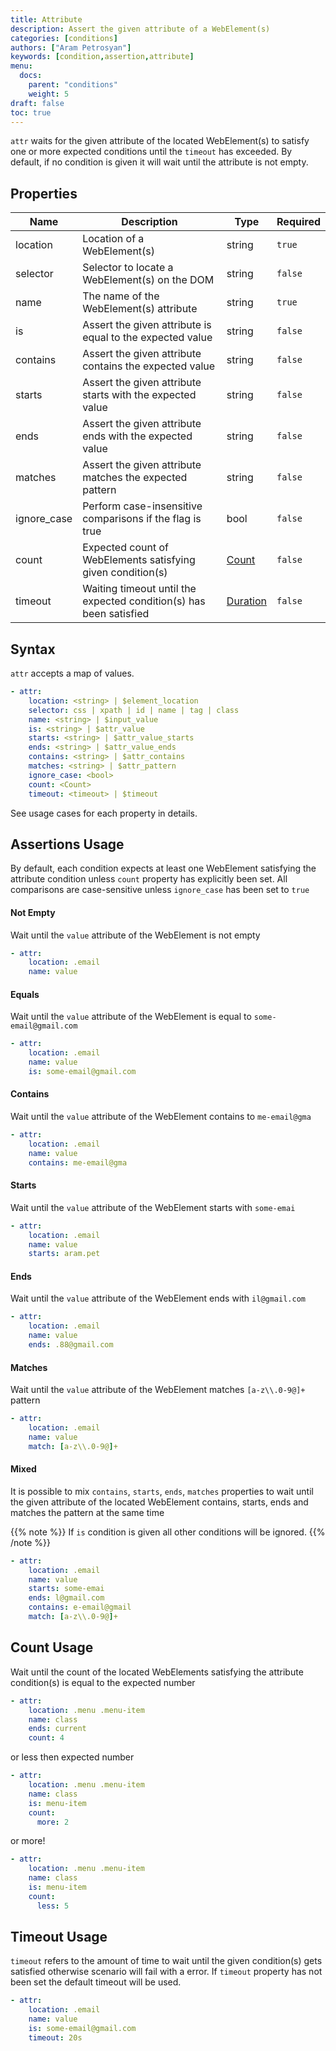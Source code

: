 ```yaml
---
title: Attribute
description: Assert the given attribute of a WebElement(s)
categories: [conditions]
authors: ["Aram Petrosyan"]
keywords: [condition,assertion,attribute]
menu:
  docs:
    parent: "conditions"
    weight: 5
draft: false
toc: true
---
```


`attr` waits for the given attribute of the located WebElement(s) to
satisfy one or more expected conditions until the `timeout` has exceeded.
By default, if no condition is given it will wait until the attribute
is not empty.

## Properties

Name|Description|Type|Required
---|---|---|---
location|Location of a WebElement(s)|string|`true`
selector|Selector to locate a WebElement(s) on the DOM|string|`false`
name|The name of the WebElement(s) attribute|string|`true`
is|Assert the given attribute is equal to the expected value|string|`false`
contains|Assert the given attribute contains the expected value|string|`false`
starts|Assert the given attribute starts with the expected value|string|`false`
ends|Assert the given attribute ends with the expected value|string|`false`
matches|Assert the given attribute matches the expected pattern|string|`false`
ignore_case|Perform case-insensitive comparisons if the flag is true|bool|`false`
count|Expected count of WebElements satisfying given condition(s) |[Count](/count)|`false`
timeout|Waiting timeout until the expected condition(s) has been satisfied|[Duration](/duration)|`false`

## Syntax

`attr` accepts a map of values.

```yaml
- attr:
    location: <string> | $element_location
    selector: css | xpath | id | name | tag | class
    name: <string> | $input_value
    is: <string> | $attr_value
    starts: <string> | $attr_value_starts
    ends: <string> | $attr_value_ends
    contains: <string> | $attr_contains
    matches: <string> | $attr_pattern
    ignore_case: <bool>
    count: <Count>
    timeout: <timeout> | $timeout
```

See usage cases for each property in details.

## Assertions Usage

By default, each condition expects at least one WebElement satisfying the attribute condition
unless `count` property has explicitly been set.
All comparisons are case-sensitive unless `ignore_case` has been set to `true`

#### Not Empty

Wait until the `value` attribute of the WebElement is not empty

```yaml
- attr:
    location: .email
    name: value
```

#### Equals

Wait until the `value` attribute of the WebElement is equal to `some-email@gmail.com`

```yaml
- attr:
    location: .email
    name: value
    is: some-email@gmail.com
```

#### Contains

Wait until the `value` attribute of the WebElement contains to `me-email@gma`

```yaml
- attr:
    location: .email
    name: value
    contains: me-email@gma
```

#### Starts

Wait until the `value` attribute of the WebElement starts with `some-emai`

```yaml
- attr:
    location: .email
    name: value
    starts: aram.pet
```

#### Ends

Wait until the `value` attribute of the WebElement ends with `il@gmail.com`

```yaml
- attr:
    location: .email
    name: value
    ends: .88@gmail.com
```

#### Matches

Wait until the `value` attribute of the WebElement matches `[a-z\\.0-9@]+` pattern

```yaml
- attr:
    location: .email
    name: value
    match: [a-z\\.0-9@]+
```

#### Mixed

It is possible to mix `contains`, `starts`, `ends`, `matches` properties to wait until
the given attribute of the located WebElement contains, starts, ends and matches the pattern
at the same time

{{% note %}}
If `is` condition is given all other conditions will be ignored.
{{% /note %}}

```yaml
- attr:
    location: .email
    name: value
    starts: some-emai
    ends: l@gmail.com
    contains: e-email@gmail
    match: [a-z\\.0-9@]+
```

## Count Usage

Wait until the count of the located WebElements satisfying the attribute condition(s) is equal to the expected number

```yaml
- attr:
    location: .menu .menu-item
    name: class
    ends: current
    count: 4
```

or less then expected number

```yaml
- attr:
    location: .menu .menu-item
    name: class
    is: menu-item
    count:
      more: 2
```

or more!

```yaml
- attr:
    location: .menu .menu-item
    name: class
    is: menu-item
    count:
      less: 5
```

## Timeout Usage

`timeout` refers to the amount of time to wait until the given condition(s) gets satisfied otherwise scenario will fail with a error. If `timeout` property has not been set the default timeout will be used.

```yaml
- attr:
    location: .email
    name: value
    is: some-email@gmail.com
    timeout: 20s
```
